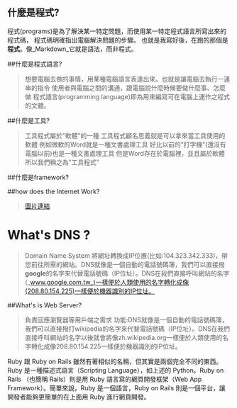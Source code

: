 ## 什麼是程式?
程式(programs)是為了解決某一特定問題，而使用某一特定程式語言所寫出來的程式碼，
程式碼明確指出電腦解決問題的步驟。
也就是我寫好後，在跑的那個是**程式**。像_Markdown_它就是語法，而非程式。

##什麼是程式語言?
>想要電腦去做的事情，用某種電腦語言表達出來。也就是讓電腦去執行一連串的指令
>使用者與電腦之間的溝通，跟電腦說什麼時候要做什麼事、怎麼做
>程式語言(programming language)即為用來編寫可在電腦上運作之程式的文體。

##什麼是工具?
>工具程式屬於"軟體"的一種 工具程式顧名思義就是可以拿來當工具使用的軟體 
例如微軟的Word就是一種文書處理工具 
好比以前的"打字機"(還沒有電腦以前)也是一種文書處理工具 
但是Word存在於電腦裡，並且屬於軟體 
所以我們稱之為"工具程式" 

##什麼是framework?



##how does the Internet Work?
> [圖片連結](https://www.wordsinarow.com/images/GoogleAds.gif)

# What's DNS ?
>Domain Name System
>將網址轉換成IP位置(比如:104.323.342.333)，帶您前往所需的網站。DNS就像是一個自動的電話號碼簿，我們可以直接撥**google**的名字來代替電話號碼（IP位址）。DNS在我們直接呼叫網站的名字(_www.google.com.tw_)一樣便於人類使用的名字轉化成像(208.80.154.225)一樣便於機器識別的IP位址。 

##What's is Web Server?
>負責回應瀏覽器等用戶端之需求
>功能:DNS就像是一個自動的電話號碼簿，我們可以直接撥打wikipedia的名字來代替電話號碼（IP位址）。DNS在我們直接呼叫網站的名字以後就會將像zh.wikipedia.org一樣便於人類使用的名字轉化成像208.80.154.225一樣便於機器識別的IP位址。

Ruby 跟 Ruby on Rails 雖然有著相似的名稱，但其實是兩個完全不同的東西。Ruby 是一種描述式語言（Scripting Language），如上述的 Python。Ruby on Rails （也簡稱 Rails）則是用 Ruby 語言寫的網頁開發框架（Web App Framework）。簡單來說，Ruby 是一個語言，Ruby on Rails 則是一個平台，讓開發者能夠更簡單的在上面用 Ruby 進行網頁開發。
